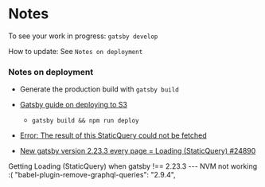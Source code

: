 # Notes

To see your work in progress: `gatsby develop`

How to update: See `Notes on deployment`

### Notes on deployment
- Generate the production build with `gatsby build`
- [Gatsby guide on deploying to S3](https://www.gatsbyjs.com/docs/deploying-to-s3-cloudfront/)
  - `gatsby build && npm run deploy`


- [Error: The result of this StaticQuery could not be fetched](https://github.com/gatsbyjs/gatsby/issues/24902)
- [New gatsby version 2.23.3 every page = Loading (StaticQuery) #24890](https://github.com/gatsbyjs/gatsby/issues/24890)

Getting Loading (StaticQuery) when gatsby !== 2.23.3 --- NVM not working :(
"babel-plugin-remove-graphql-queries": "2.9.4",